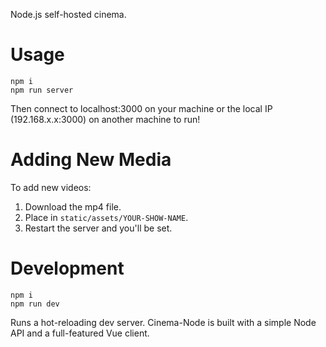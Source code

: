 Node.js self-hosted cinema.

# Usage
```
npm i
npm run server
```

Then connect to localhost:3000 on your machine or the local IP (192.168.x.x:3000) on another machine to run!

# Adding New Media
To add new videos:
1. Download the mp4 file.
1. Place in `static/assets/YOUR-SHOW-NAME`.
1. Restart the server and you'll be set.

# Development
```
npm i
npm run dev
```

Runs a hot-reloading dev server. Cinema-Node is built with a simple Node API and a full-featured Vue client.
